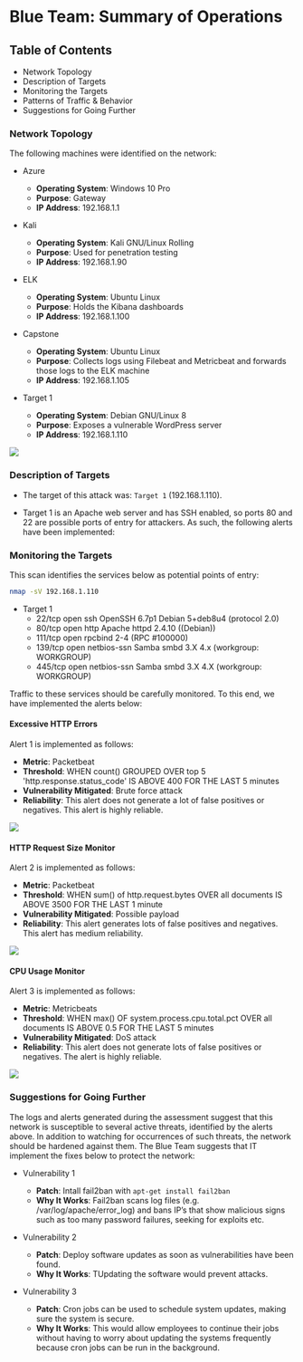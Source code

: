 # Blue Team: Summary of Operations

## Table of Contents
- Network Topology
- Description of Targets
- Monitoring the Targets
- Patterns of Traffic & Behavior
- Suggestions for Going Further

### Network Topology

The following machines were identified on the network:
- Azure
  - **Operating System**: Windows 10 Pro
  - **Purpose**: Gateway
  - **IP Address**: 192.168.1.1

- Kali
  - **Operating System**: Kali GNU/Linux Rolling
  - **Purpose**: Used for penetration testing
  - **IP Address**: 192.168.1.90

- ELK
  - **Operating System**: Ubuntu Linux
  - **Purpose**: Holds the Kibana dashboards
  - **IP Address**: 192.168.1.100

- Capstone
  - **Operating System**: Ubuntu Linux
  - **Purpose**: Collects logs using Filebeat and Metricbeat and forwards those logs to the ELK machine
  - **IP Address**: 192.168.1.105

- Target 1
  - **Operating System**: Debian GNU/Linux 8
  - **Purpose**: Exposes a vulnerable WordPress server
  - **IP Address**: 192.168.1.110

<img src="/Volumes/Media Drive/Cyber/FINAL PROJECT/screen_grabs/Network/finalproject.png">

### Description of Targets

- The target of this attack was: `Target 1` (192.168.1.110).

- Target 1 is an Apache web server and has SSH enabled, so ports 80 and 22 are possible ports of entry for attackers. As such, the following alerts have been implemented:

### Monitoring the Targets

This scan identifies the services below as potential points of entry: 
```bash
nmap -sV 192.168.1.110
```

  - Target 1
    - 22/tcp open ssh OpenSSH 6.7p1 Debian 5+deb8u4 (protocol 2.0)
    - 80/tcp open http Apache httpd 2.4.10 ((Debian))
    - 111/tcp open rpcbind 2-4 (RPC #100000)
    - 139/tcp open netbios-ssn Samba smbd 3.X 4.x (workgroup: WORKGROUP)
    - 445/tcp open netbios-ssn Samba smbd 3.X 4.X (workgroup: WORKGROUP)

Traffic to these services should be carefully monitored. To this end, we have implemented the alerts below:

#### **Excessive HTTP Errors**
Alert 1 is implemented as follows:
  - **Metric**: Packetbeat
  - **Threshold**: WHEN count() GROUPED OVER top 5 'http.response.status_code' IS ABOVE 400 FOR THE LAST 5 minutes
  - **Vulnerability Mitigated**: Brute force attack
  - **Reliability**: This alert does not generate a  lot of false positives or negatives. This alert is highly reliable.

<img src=/Volumes/Media_Drive/Cyber/FINAL_PROJECT/screen_grabs/Red-vs-Blue/watcher_003_HTTP-Request_size_Monitor.png>

#### **HTTP Request Size Monitor**
Alert 2 is implemented as follows:
  - **Metric**: Packetbeat
  - **Threshold**: WHEN sum() of http.request.bytes OVER all documents IS ABOVE 3500 FOR THE LAST 1 minute
  - **Vulnerability Mitigated**: Possible payload
  - **Reliability**: This alert generates lots of false positives and negatives. This alert has medium reliability.

<img src=/Volumes/Media_Drive/Cyber/FINAL_PROJECT/screen_grabs/Red-vs-Blue/watcher_005_Excessive-HTTP-Errors.png>

#### **CPU Usage Monitor**
Alert 3 is implemented as follows:
  - **Metric**: Metricbeats
  - **Threshold**: WHEN max() OF system.process.cpu.total.pct OVER all documents IS ABOVE 0.5 FOR THE LAST 5 minutes
  - **Vulnerability Mitigated**: DoS attack
  - **Reliability**: This alert does not  generate lots of false positives or negatives. The alert is highly reliable.

<img src=/Volumes/Media_Drive/Cyber/FINAL_PROJECT/screen_grabs/Red-vs-Blue/watcher_004_CPU-Usege-Monitor.png>

### Suggestions for Going Further

The logs and alerts generated during the assessment suggest that this network is susceptible to several active threats, identified by the alerts above. In addition to watching for occurrences of such threats, the network should be hardened against them. The Blue Team suggests that IT implement the fixes below to protect the network:

- Vulnerability 1
  - **Patch**: Intall fail2ban with `apt-get install fail2ban`
  - **Why It Works**: Fail2ban scans log files (e.g. /var/log/apache/error_log) and bans IP’s that show malicious signs such as too many password failures, seeking for exploits etc.

- Vulnerability 2
  - **Patch**: Deploy software updates as soon as vulnerabilities have been found.
  - **Why It Works**: TUpdating the software would prevent attacks.

- Vulnerability 3
  - **Patch**: Cron jobs can be used to schedule system updates, making sure the system is secure.
  - **Why It Works**: This would allow employees to continue their jobs without having to worry about updating the systems frequently because cron jobs can be run in the background.